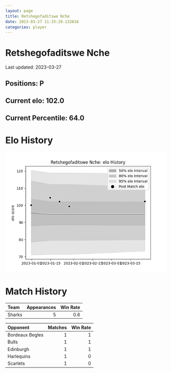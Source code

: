 ```yaml
---  
layout: page  
title: Retshegofaditswe Nche  
date: 2023-03-27 11:33:29.132816  
categories: player  
---
```

# Retshegofaditswe Nche


Last updated: 2023-03-27
## Positions: P

## Current elo: 102.0

## Current Percentile: 64.0

# Elo History


![elo history](history_RetshegofaditsweNche.png)
# Match History


| Team   |   Appearances |   Win Rate |
|:-------|--------------:|-----------:|
| Sharks |             5 |        0.6 |

| Opponent        |   Matches |   Win Rate |
|:----------------|----------:|-----------:|
| Bordeaux Begles |         1 |          1 |
| Bulls           |         1 |          1 |
| Edinburgh       |         1 |          1 |
| Harlequins      |         1 |          0 |
| Scarlets        |         1 |          0 |